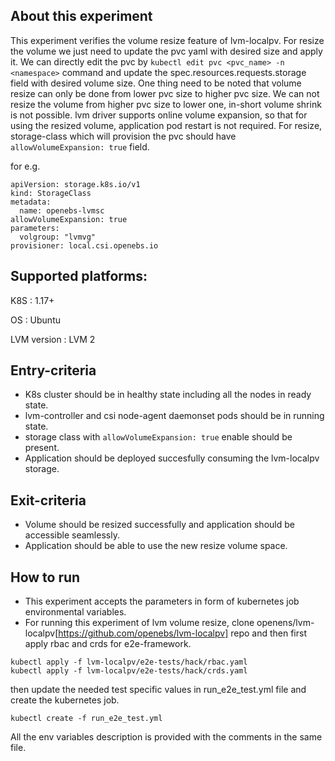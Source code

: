 ## About this experiment

This experiment verifies the volume resize feature of lvm-localpv. For resize the volume we just need to update the pvc yaml with desired size and apply it. We can directly edit the pvc by ```kubectl edit pvc <pvc_name> -n <namespace>``` command and update the spec.resources.requests.storage field with desired volume size. One thing need to be noted that volume resize can only be done from lower pvc size to higher pvc size. We can not resize the volume from higher pvc size to lower one, in-short volume shrink is not possible. lvm driver supports online volume expansion, so that for using the resized volume, application pod restart is not required. For resize, storage-class which will provision the pvc should have `allowVolumeExpansion: true` field.

for e.g.
```
apiVersion: storage.k8s.io/v1
kind: StorageClass
metadata:
  name: openebs-lvmsc
allowVolumeExpansion: true
parameters:
  volgroup: "lvmvg"
provisioner: local.csi.openebs.io
```

## Supported platforms:

K8S : 1.17+

OS : Ubuntu

LVM version : LVM 2

## Entry-criteria

- K8s cluster should be in healthy state including all the nodes in ready state.
- lvm-controller and csi node-agent daemonset pods should be in running state.
- storage class with `allowVolumeExpansion: true` enable should be present.
- Application should be deployed succesfully consuming the lvm-localpv storage.

## Exit-criteria

- Volume should be resized successfully and application should be accessible seamlessly.
- Application should be able to use the new resize volume space.

## How to run

- This experiment accepts the parameters in form of kubernetes job environmental variables.
- For running this experiment of lvm volume resize, clone openens/lvm-localpv[https://github.com/openebs/lvm-localpv] repo and then first apply rbac and crds for e2e-framework.
```
kubectl apply -f lvm-localpv/e2e-tests/hack/rbac.yaml
kubectl apply -f lvm-localpv/e2e-tests/hack/crds.yaml
```
then update the needed test specific values in run_e2e_test.yml file and create the kubernetes job.
```
kubectl create -f run_e2e_test.yml
```
All the env variables description is provided with the comments in the same file.
